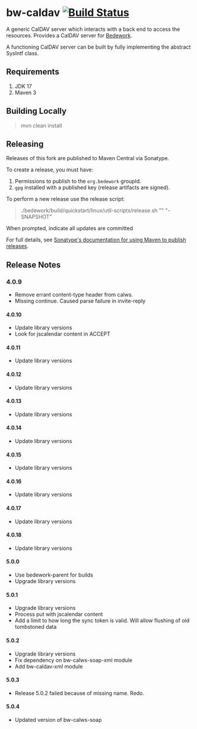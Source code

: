 # bw-caldav [![Build Status](https://travis-ci.org/Bedework/bw-caldav.svg)](https://travis-ci.org/Bedework/bw-caldav)

A generic CalDAV server which interacts with a back end to access the
resources. Provides a CalDAV server for
[Bedework](https://www.apereo.org/projects/bedework).

A functioning CalDAV server can be built by fully implementing the abstract
SysIntf class.

## Requirements

1. JDK 17
2. Maven 3

## Building Locally

> mvn clean install

## Releasing

Releases of this fork are published to Maven Central via Sonatype.

To create a release, you must have:

1. Permissions to publish to the `org.bedework` groupId.
2. `gpg` installed with a published key (release artifacts are signed).

To perform a new release use the release script:

> ./bedework/build/quickstart/linux/util-scripts/release.sh <module-name> "<release-version>" "<new-version>-SNAPSHOT"

When prompted, indicate all updates are committed

For full details, see [Sonatype's documentation for using Maven to publish releases](http://central.sonatype.org/pages/apache-maven.html).

## Release Notes
### 4.0.9
* Remove errant content-type header from calws.
* Missing continue. Caused parse failure in invite-reply

#### 4.0.10
* Update library versions
* Look for jscalendar content in ACCEPT

#### 4.0.11
* Update library versions

#### 4.0.12
* Update library versions

#### 4.0.13
* Update library versions

#### 4.0.14
* Update library versions

#### 4.0.15
* Update library versions

#### 4.0.16
* Update library versions

#### 4.0.17
* Update library versions

#### 4.0.18
* Update library versions

#### 5.0.0
* Use bedework-parent for builds
*  Upgrade library versions

#### 5.0.1
*  Upgrade library versions
* Process put with jscalendar content
* Add a limit to how long the sync token is valid. Will allow flushing of old tombstoned data

#### 5.0.2
* Upgrade library versions
* Fix dependency on bw-calws-soap-xml module
* Add bw-caldav-xml module

#### 5.0.3
* Release 5.0.2 failed because of missing name. Redo.

#### 5.0.4
* Updated version of bw-calws-soap    
